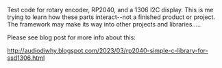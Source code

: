 Test code for rotary encoder, RP2040, and a 1306 I2C display.
This is me trying to learn how these parts interact--not a finished product or project.
The framework may make its way into other projects and libraries.....

Please see blog post for more info about this:

http://audiodiwhy.blogspot.com/2023/03/rp2040-simple-c-library-for-ssd1306.html
